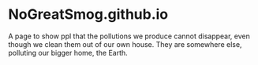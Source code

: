 # NoGreatSmog.github.io
A page to show ppl that the pollutions we produce cannot disappear, even though we clean them out of our own house. They are somewhere else, polluting our bigger home, the Earth.
